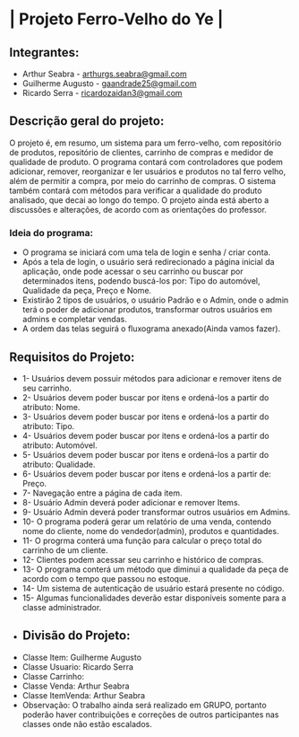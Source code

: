 # | Projeto Ferro-Velho do Ye |
## Integrantes:
* Arthur Seabra - arthurgs.seabra@gmail.com
* Guilherme Augusto - gaandrade25@gmail.com
* Ricardo Serra - ricardozaidan3@gmail.com
## Descrição geral do projeto:
O projeto é, em resumo, um sistema para um ferro-velho, com repositório de produtos, repositório de clientes, carrinho de compras e medidor de qualidade de produto.
O programa contará com controladores que podem adicionar, remover, reorganizar e ler usuários e produtos no tal ferro velho, além de permitir a compra, por meio do carrinho de compras. O sistema também contará com métodos para verificar a qualidade do produto analisado, que decai ao longo do tempo.
O projeto ainda está aberto a discussões e alterações, de acordo com as orientações do professor.
### Ideia do programa:
* O programa se iniciará com uma tela de login e senha / criar conta.  
* Após a tela de login, o usuário será redirecionado a página inicial da aplicação, onde pode acessar o seu carrinho ou buscar por determinados itens, podendo buscá-los por: Tipo do automóvel, Qualidade da peça, Preço e Nome.
* Existirão 2 tipos de usuários, o usuário Padrão e o Admin, onde o admin terá o poder de adicionar produtos, transformar outros usuários em admins e completar vendas.
* A ordem das telas seguirá o fluxograma anexado(Ainda vamos fazer).
## Requisitos do Projeto:
* 1- Usuários devem possuir métodos para adicionar e remover itens de seu carrinho.
* 2- Usuários devem poder buscar por itens e ordená-los a partir do atributo: Nome.
* 3- Usuários devem poder buscar por itens e ordená-los a partir do atributo: Tipo.
* 4- Usuários devem poder buscar por itens e ordená-los a partir do atributo: Automóvel.
* 5- Usuários devem poder buscar por itens e ordená-los a partir do atributo: Qualidade.
* 6- Usuários devem poder buscar por itens e ordená-los a partir de: Preço.
* 7- Navegação entre a página de cada item.
* 8- Usuário Admin deverá poder adicionar e remover Items.
* 9- Usuário Admin deverá poder transformar outros usuários em Admins.
* 10- O programa poderá gerar um relatório de uma venda, contendo nome do cliente, nome do vendedor(admin), produtos e quantidades.
* 11- O progrma conterá uma função para calcular o preço total do carrinho de um cliente.
* 12- Clientes podem acessar seu carrinho e histórico de compras.
* 13- O programa conterá um método que diminui a qualidade da peça de acordo com o tempo que passou no estoque.
* 14- Um sistema de autenticação de usuário estará presente no código.
* 15- Algumas funcionalidades deverão estar disponíveis somente para a classe administrador.
* ## Divisão do Projeto:
* Classe Item: Guilherme Augusto
* Classe Usuario: Ricardo Serra
* Classe Carrinho: 
* Classe Venda: Arthur Seabra
* Classe ItemVenda: Arthur Seabra
* Observação: O trabalho ainda será realizado em GRUPO, portanto poderão haver contribuições e correções de outros participantes nas classes onde não estão escalados.
